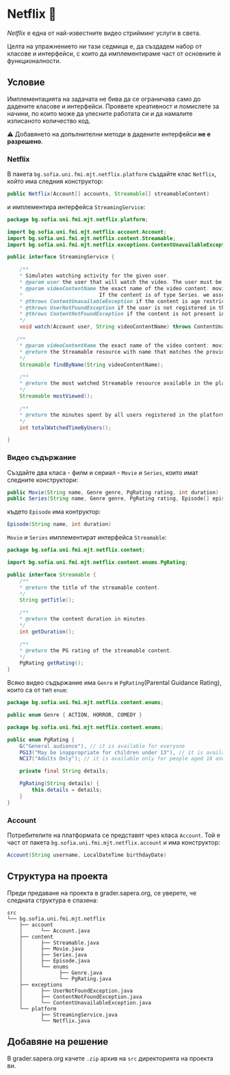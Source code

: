 # Netflix :popcorn:

*Netflix* e една от най-известните видео стрийминг услуги в света.

Целта на упражнението ни тази седмица е, да създадем набор от класове и интерфейси, с които да имплементираме част от основните ѝ функционалности.

## Условие

Имплементацията на задачата не бива да се ограничава само до дадените класове и интерфейси. Проявете креативност и помислете за начини, по които може да улесните работата си и да намалите изписаното количество код.

:warning: Добавянето на допълнителни методи в дадените интерфейси **не е разрешено**.

### Netflix

В пакета `bg.sofia.uni.fmi.mjt.netflix.platform` създайте клас `Netflix`, който има следния конструктор:

```java
public Netflix(Account[] accounts, Streamable[] streamableContent)
```
и имплементира интерфейса `StreamingService`:

```java
package bg.sofia.uni.fmi.mjt.netflix.platform;

import bg.sofia.uni.fmi.mjt.netflix.account.Account;
import bg.sofia.uni.fmi.mjt.netflix.content.Streamable;
import bg.sofia.uni.fmi.mjt.netflix.exceptions.ContentUnavailableException;

public interface StreamingService {

    /**
    * Simulates watching activity for the given user.
    * @param user the user that will watch the video. The user must be registered in the platform in order to access its contents.
    * @param videoContentName the exact name of the video content: movie or series
    *                         If the content is of type Series, we assume that the user will watch all episodes in it.
    * @throws ContentUnavailableException if the content is age restricted and the user is not yet permitted to access it.
    * @throws UserNotFoundException if the user is not registered in the platform.
    * @throws ContentNotFoundException if the content is not present in the platform.
    */
    void watch(Account user, String videoContentName) throws ContentUnavailableException;

   /**
    * @param videoContentName the exact name of the video content: movie or series
    * @return the Streamable resource with name that matches the provided name or null if no such content exists in the platform.
    */
    Streamable findByName(String videoContentName);

    /**
    * @return the most watched Streamable resource available in the platform or null if no streams were done yet.
    */
    Streamable mostViewed();

    /**
    * @return the minutes spent by all users registered in the platform while watching streamable content.
    */
    int totalWatchedTimeByUsers();

}
```

### Видео съдържание

Създайте два класа - филм и сериал - `Movie` и `Series`, които имат следните конструктори:

```java
public Movie(String name, Genre genre, PgRating rating, int duration)
public Series(String name, Genre genre, PgRating rating, Episode[] episodes)
```

където `Episode` има контруктор:

```java
Episode(String name, int duration)
```

`Movie` и `Series` имплементират интерфейса `Streamable`:

```java
package bg.sofia.uni.fmi.mjt.netflix.content;

import bg.sofia.uni.fmi.mjt.netflix.content.enums.PgRating;

public interface Streamable {
    /**
    * @return the title of the streamable content.
    */
    String getTitle();

    /**
    * @return the content duration in minutes.
    */
    int getDuration();

    /**
    * @return the PG rating of the streamable content.
    */
    PgRating getRating();
}
```

Всяко видео съдържание има `Genre` и `PgRating`(Parental Guidance Rating), които са от тип `enum`:

```java
package bg.sofia.uni.fmi.mjt.netflix.content.enums;

public enum Genre { ACTION, HORROR, COMEDY }
```

```java
package bg.sofia.uni.fmi.mjt.netflix.content.enums;

public enum PgRating {
    G("General audience"), // it is available for everyone
    PG13("May be inappropriate for children under 13"), // it is available only for people aged 14 and over
    NC17("Adults Only"); // it is available only for people aged 18 and over

    private final String details;

    PgRating(String details) {
        this.details = details;
    }
}
```

### Account

Потребителите на платформата се представят чрез класа `Account`.
Той е част от пакета `bg.sofia.uni.fmi.mjt.netflix.account` и има конструктор:

```java
Account(String username, LocalDateTime birthdayDate)
```

## Структура на проекта

Преди предаване на проекта в grader.sapera.org, се уверете, че следната структура е спазена:

```
src
└── bg.sofia.uni.fmi.mjt.netflix
    ├── account
    │      └── Account.java
    ├── content
    │      ├── Streamable.java
    │      ├── Movie.java
    │      ├── Series.java
    │      ├── Episode.java
    │      └── enums
    │            ├── Genre.java
    │            └── PgRating.java
    ├── exceptions
    │      ├── UserNotFoundException.java
    │      ├── ContentNotFoundException.java
    │      └── ContentUnavailableException.java
    └── platform
           ├── StreamingService.java
           └── Netflix.java
```

## Добавяне на решение

В grader.sapera.org качете `.zip` архив на `src` директорията на проекта ви.
